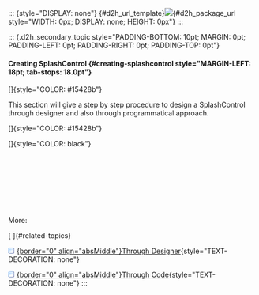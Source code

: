 ::: {style="DISPLAY: none"}
[](ms-xhelp:///?Id=d2h_url_template){#d2h_url_template}![](!package_url!){#d2h_package_url style="WIDTH: 0px; DISPLAY: none; HEIGHT: 0px"}
:::

::: {.d2h_secondary_topic style="PADDING-BOTTOM: 10pt; MARGIN: 0pt; PADDING-LEFT: 0pt; PADDING-RIGHT: 0pt; PADDING-TOP: 0pt"}
#### Creating SplashControl {#creating-splashcontrol style="MARGIN-LEFT: 18pt; tab-stops: 18.0pt"}

[]{style="COLOR: #15428b"} 

This section will give a step by step procedure to design a SplashControl through designer and also through programmatical approach.

[]{style="COLOR: #15428b"} 

[]{style="COLOR: black"} 

 

 

 

 

More:

[ ]{#related-topics}

[![](button.gif){border="0" align="absMiddle"}Through Designer](ms-xhelp:///?Id=31d392c9-10c8-4cf8-ab39-56c9dafa54ed){style="TEXT-DECORATION: none"}

[![](button.gif){border="0" align="absMiddle"}Through Code](ms-xhelp:///?Id=e9cbcd3d-4e0f-42bd-a134-88405ac2f946){style="TEXT-DECORATION: none"}
:::
